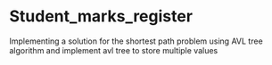 # Student_marks_register
Implementing a solution for the shortest path problem using AVL tree algorithm and implement avl tree to store multiple values
